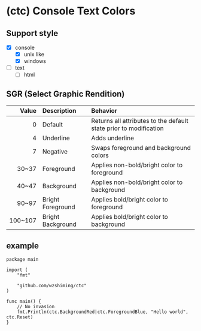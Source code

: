# (ctc) Console Text Colors

## Support style

- [x] console
  - [x] unix like
  - [x] windows
- [ ] text
  - [ ] html

## SGR (Select Graphic Rendition)

| Value   | Description       | Behavior                                                          |
| ------: | :---------------- | :---------------------------------------------------------------- |
| 0       | Default           | Returns all attributes to the default state prior to modification |
| 4       | Underline         | Adds underline                                                    |
| 7       | Negative          | Swaps foreground and background colors                            |
| 30~37   | Foreground        | Applies non-bold/bright color to foreground                       |
| 40~47   | Background        | Applies non-bold/bright color to background                       |
| 90~97   | Bright Foreground | Applies bold/bright color to foreground                           |
| 100~107 | Bright Background | Applies bold/bright color to background                           |

## example

``` golang
package main

import (
	"fmt"

	"github.com/wzshiming/ctc"
)

func main() {
	// No invasion
	fmt.Println(ctc.BackgroundRed|ctc.ForegroundBlue, "Hello world", ctc.Reset)
}

```